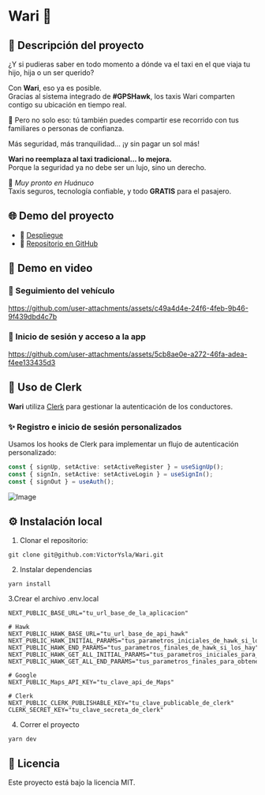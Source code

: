# Wari 🚕 

## 📌 Descripción del proyecto

¿Y si pudieras saber en todo momento a dónde va el taxi en el que viaja tu hijo, hija o un ser querido?

Con **Wari**, eso ya es posible.  
Gracias al sistema integrado de **#GPSHawk**, los taxis Wari comparten contigo su ubicación en tiempo real.

🚕 Pero no solo eso: tú también puedes compartir ese recorrido con tus familiares o personas de confianza.

Más seguridad, más tranquilidad… ¡y sin pagar un sol más!

**Wari no reemplaza al taxi tradicional… lo mejora.**  
Porque la seguridad ya no debe ser un lujo, sino un derecho.

📍 *Muy pronto en Huánuco*  
Taxis seguros, tecnología confiable, y todo **GRATIS** para el pasajero.

## 🌐 Demo del proyecto

- 🔗 [Despliegue](https://wari.hawkperu.com/)  
- 📂 [Repositorio en GitHub](https://github.com/VictorYsla/Wari)

## 🎥 Demo en video


### 📍 Seguimiento del vehículo
https://github.com/user-attachments/assets/c49a4d4e-24f6-4feb-9b46-9f439dbd4c7b

### 🚖 Inicio de sesión y acceso a la app
https://github.com/user-attachments/assets/5cb8ae0e-a272-46fa-adea-f4ee133435d3


## 🔐 Uso de Clerk

**Wari** utiliza [Clerk](https://clerk.dev) para gestionar la autenticación de los conductores.

### ✨ Registro e inicio de sesión personalizados

Usamos los hooks de Clerk para implementar un flujo de autenticación personalizado:

```ts
const { signUp, setActive: setActiveRegister } = useSignUp();
const { signIn, setActive: setActiveLogin } = useSignIn();
const { signOut } = useAuth();
```

![Image](https://github.com/user-attachments/assets/a087f97d-095a-448c-a5f9-c4469c20b782)



## ⚙️ Instalación local

1. Clonar el repositorio: 
```
git clone git@github.com:VictorYsla/Wari.git
```

2. Instalar dependencias
```
yarn install
```
3.Crear el archivo .env.local
```
NEXT_PUBLIC_BASE_URL="tu_url_base_de_la_aplicacion"

# Hawk
NEXT_PUBLIC_HAWK_BASE_URL="tu_url_base_de_api_hawk"
NEXT_PUBLIC_HAWK_INITIAL_PARAMS="tus_parametros_iniciales_de_hawk_si_los_hay"
NEXT_PUBLIC_HAWK_END_PARAMS="tus_parametros_finales_de_hawk_si_los_hay"
NEXT_PUBLIC_HAWK_GET_ALL_INITIAL_PARAMS="tus_parametros_iniciales_para_obtener_todo_de_hawk"
NEXT_PUBLIC_HAWK_GET_ALL_END_PARAMS="tus_parametros_finales_para_obtener_todo_de_hawk"

# Google
NEXT_PUBLIC_Maps_API_KEY="tu_clave_api_de_Maps"

# Clerk
NEXT_PUBLIC_CLERK_PUBLISHABLE_KEY="tu_clave_publicable_de_clerk"
CLERK_SECRET_KEY="tu_clave_secreta_de_clerk"
```

4. Correr el proyecto
```
yarn dev
```

## 🧾 Licencia

Este proyecto está bajo la licencia MIT.


